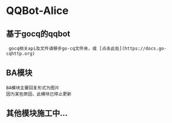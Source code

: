 # QQBot-Alice  
## 基于gocq的qqbot
     gocq相关api及文件请移步go-cq文件夹，或 [点击此处](https://docs.go-cqhttp.org)
## BA模块
    BA模块主要回复形式为图片  
    因为某些原因，此模块已停止更新
## 其他模块施工中...
